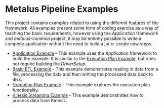 # Metalus Pipeline Examples
This project contains examples related to using the different features of the framework. All examples present some form
of coding exercise as a way of teaching the basic requirements, however using the *Application* framework and 
*metalus-common* project, it may be entirely possible to write a complete application without the need to build a jar
or create new steps.

* [Application Example](docs/application-example.md) - This example uses the *Application* framework to build the 
example. It is similar to the [Execution Plan Example](docs/pipeline-execution-plan-example.md), but does not
require building the *DriverSetup*.
* [Basic ETL Example](docs/simple-batch-example.md) - This example demonstrates reading in data from a file, processing 
the data and then writing the processed data back to disk. 
* [Execution Plan Example](docs/pipeline-execution-plan-example.md) - This example explores the execution plan functionality.
* [Kinesis Streaming Example](docs/kinesis-streaming-example.md) - This example demonstrates how to process data from Kinesis.
